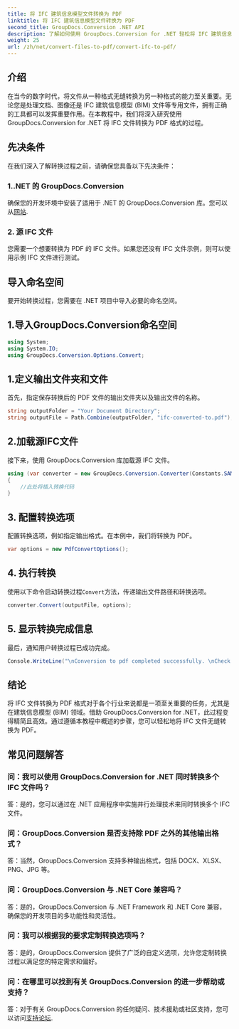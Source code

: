 ```yaml
---
title: 将 IFC 建筑信息模型文件转换为 PDF
linktitle: 将 IFC 建筑信息模型文件转换为 PDF
second_title: GroupDocs.Conversion .NET API
description: 了解如何使用 GroupDocs.Conversion for .NET 轻松将 IFC 建筑信息模型文件转换为 PDF 格式。
weight: 25
url: /zh/net/convert-files-to-pdf/convert-ifc-to-pdf/
---
```

## 介绍
在当今的数字时代，将文件从一种格式无缝转换为另一种格式的能力至关重要。无论您是处理文档、图像还是 IFC 建筑信息模型 (BIM) 文件等专用文件，拥有正确的工具都可以发挥重要作用。在本教程中，我们将深入研究使用 GroupDocs.Conversion for .NET 将 IFC 文件转换为 PDF 格式的过程。 
## 先决条件
在我们深入了解转换过程之前，请确保您具备以下先决条件：
### 1..NET 的 GroupDocs.Conversion
确保您的开发环境中安装了适用于 .NET 的 GroupDocs.Conversion 库。您可以从[网站](https://releases.groupdocs.com/conversion/net/).
### 2. 源 IFC 文件
您需要一个想要转换为 PDF 的 IFC 文件。如果您还没有 IFC 文件示例，则可以使用示例 IFC 文件进行测试。

## 导入命名空间
要开始转换过程，您需要在 .NET 项目中导入必要的命名空间。 
## 1.导入GroupDocs.Conversion命名空间
```csharp
using System;
using System.IO;
using GroupDocs.Conversion.Options.Convert;
```
## 1.定义输出文件夹和文件
首先，指定保存转换后的 PDF 文件的输出文件夹以及输出文件的名称。
```csharp
string outputFolder = "Your Document Directory";
string outputFile = Path.Combine(outputFolder, "ifc-converted-to.pdf");
```
## 2.加载源IFC文件
接下来，使用 GroupDocs.Conversion 库加载源 IFC 文件。
```csharp
using (var converter = new GroupDocs.Conversion.Converter(Constants.SAMPLE_IFC))
{
    //此处将插入转换代码
}
```
## 3. 配置转换选项
配置转换选项，例如指定输出格式。在本例中，我们将转换为 PDF。
```csharp
var options = new PdfConvertOptions();
```
## 4. 执行转换
使用以下命令启动转换过程`Convert`方法，传递输出文件路径和转换选项。
```csharp
converter.Convert(outputFile, options);
```
## 5. 显示转换完成信息
最后，通知用户转换过程已成功完成。
```csharp
Console.WriteLine("\nConversion to pdf completed successfully. \nCheck output in {0}", outputFolder);
```

## 结论
将 IFC 文件转换为 PDF 格式对于各个行业来说都是一项至关重要的任务，尤其是在建筑信息模型 (BIM) 领域。借助 GroupDocs.Conversion for .NET，此过程变得精简且高效。通过遵循本教程中概述的步骤，您可以轻松地将 IFC 文件无缝转换为 PDF。
## 常见问题解答
### 问：我可以使用 GroupDocs.Conversion for .NET 同时转换多个 IFC 文件吗？
答：是的，您可以通过在 .NET 应用程序中实施并行处理技术来同时转换多个 IFC 文件。
### 问：GroupDocs.Conversion 是否支持除 PDF 之外的其他输出格式？
答：当然，GroupDocs.Conversion 支持多种输出格式，包括 DOCX、XLSX、PNG、JPG 等。
### 问：GroupDocs.Conversion 与 .NET Core 兼容吗？
答：是的，GroupDocs.Conversion 与 .NET Framework 和 .NET Core 兼容，确保您的开发项目的多功能性和灵活性。
### 问：我可以根据我的要求定制转换选项吗？
答：是的，GroupDocs.Conversion 提供了广泛的自定义选项，允许您定制转换过程以满足您的特定需求和偏好。
### 问：在哪里可以找到有关 GroupDocs.Conversion 的进一步帮助或支持？
答：对于有关 GroupDocs.Conversion 的任何疑问、技术援助或社区支持，您可以访问[支持论坛](https://forum.groupdocs.com/c/conversion/11).